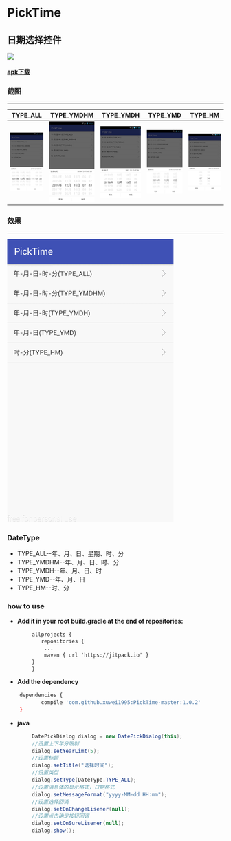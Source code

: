 # PickTime
## 日期选择控件 ##

[![](https://jitpack.io/v/codbking/PickTime.svg)](https://jitpack.io/#codbking/PickTime)

 [**apk下载**](https://raw.githubusercontent.com/xuwei1995/PickTime/master/app-debug.apk)

### 截图
------------------

|TYPE_ALL|TYPE_YMDHM|TYPE_YMDH|TYPE_YMD|TYPE_HM|
|:--:|:--:|:--:|:--:|:--:|
|![Alt text](image/all.jpg)|![Alt text](image/ymdhm.jpg)|![Alt text](image/ymdh.jpg)|![Alt text](image/ymd.jpg)|![Alt text](image/hm.jpg)|
<!--<img src="image/all.jpg" height="320" width="180" style="margin-left:100"/>-->
<!--<img src="image/ymdhm.jpg" height="320" width="180" style="margin-left:100"/>-->
<!--<img src="image/ymdh.jpg" height="320" width="180" style="margin-left:100"/>-->
<!--<img src="image/ymd.jpg" height="320" width="180" style="margin-left:100"/>-->
<!--<img src="image/hm.jpg" height="320" width="180" style="margin-left:100"/>-->

### 效果
-------------

![Alt text](image/dd.gif)

### DateType

- TYPE_ALL--年、月、日、星期、时、分
- TYPE_YMDHM--年、月、日、时、分
- TYPE_YMDH--年、月、日、时
- TYPE_YMD--年、月、日
- TYPE_HM--时、分

### how to use

 - **Add it in your root build.gradle at the end of repositories:**

```
	    allprojects {
		   repositories {
			...
			maven { url 'https://jitpack.io' }
		}
	    }
```

 -  **Add the dependency**
```sh
	dependencies {
	       compile 'com.github.xuwei1995:PickTime-master:1.0.2'
	}
```

 -  **java**
```java
        DatePickDialog dialog = new DatePickDialog(this);
        //设置上下年分限制
        dialog.setYearLimt(5);
        //设置标题
        dialog.setTitle("选择时间");
        //设置类型
        dialog.setType(DateType.TYPE_ALL);
        //设置消息体的显示格式，日期格式
        dialog.setMessageFormat("yyyy-MM-dd HH:mm");
        //设置选择回调
        dialog.setOnChangeLisener(null);
        //设置点击确定按钮回调
        dialog.setOnSureLisener(null);
        dialog.show();
```




